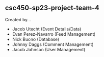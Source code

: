 ## csc450-sp23-project-team-4
Created by...
- Jacob Utecht (Event Details/Data)
- Evan Perez-Navarro (Feed Management)
- Nick Buono (Database)
- Johnny Daggs (Comment Management)
- Jacob Johnson (User Management)
